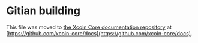 Gitian building
================

This file was moved to [the Xcoin Core documentation repository](https://github.com/xcoin-core/docs/blob/master/gitian-building.md) at [https://github.com/xcoin-core/docs](https://github.com/xcoin-core/docs).
